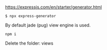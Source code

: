 https://expressjs.com/en/starter/generator.html


```
$ npx express-generator
```

By default jade (pug) view engine is used.



```
npm i
```

Delete the folder: views